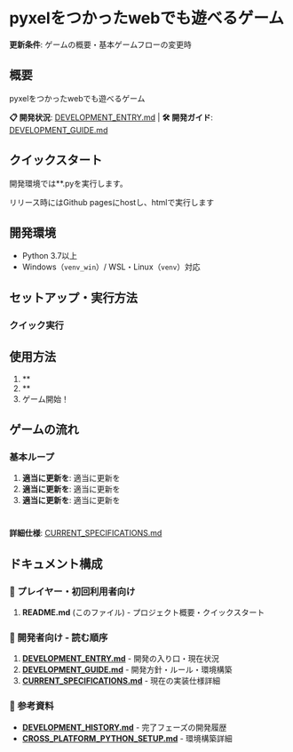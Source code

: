 # pyxelをつかったwebでも遊べるゲーム

**更新条件**: ゲームの概要・基本ゲームフローの変更時

## 概要

pyxelをつかったwebでも遊べるゲーム

**📋 開発状況**: [DEVELOPMENT_ENTRY.md](./DEVELOPMENT_ENTRY.md) | **🛠️ 開発ガイド**: [DEVELOPMENT_GUIDE.md](./DEVELOPMENT_GUIDE.md)

## クイックスタート

開発環境では**.pyを実行します。

リリース時にはGithub pagesにhostし、htmlで実行します


## 開発環境

- Python 3.7以上
- Windows（`venv_win`）/ WSL・Linux（`venv`）対応

## セットアップ・実行方法

### クイック実行


## 使用方法

1. **
2. **
3. ゲーム開始！

## ゲームの流れ

### 基本ループ
1. **適当に更新を**: 適当に更新を
2. **適当に更新を**: 適当に更新を
3. **適当に更新を**: 適当に更新を

#

**詳細仕様**: [CURRENT_SPECIFICATIONS.md](./CURRENT_SPECIFICATIONS.md)

## ドキュメント構成

### 📖 プレイヤー・初回利用者向け
1. **README.md** (このファイル) - プロジェクト概要・クイックスタート

### 📖 開発者向け - 読む順序
1. **[DEVELOPMENT_ENTRY.md](./DEVELOPMENT_ENTRY.md)** - 開発の入り口・現在状況
2. **[DEVELOPMENT_GUIDE.md](./DEVELOPMENT_GUIDE.md)** - 開発方針・ルール・環境構築
3. **[CURRENT_SPECIFICATIONS.md](./CURRENT_SPECIFICATIONS.md)** - 現在の実装仕様詳細

### 📖 参考資料
- **[DEVELOPMENT_HISTORY.md](./DEVELOPMENT_HISTORY.md)** - 完了フェーズの開発履歴
- **[CROSS_PLATFORM_PYTHON_SETUP.md](./CROSS_PLATFORM_PYTHON_SETUP.md)** - 環境構築詳細


